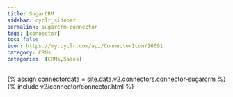 ```yaml
---
title: SugarCRM
sidebar: cyclr_sidebar
permalink: sugarcrm-connector
tags: [connector]
toc: false
icon: https://my.cyclr.com/api/ConnectorIcon/16691
category: CRMs
categories: [CRMs,Sales]
---
```

{% assign connectordata = site.data.v2.connectors.connector-sugarcrm %}
{% include v2/connector/connector.html %}	